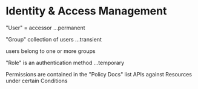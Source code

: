 # Identity & Access Management

"User" = accessor
...permanent


"Group" collection of users
...transient

users belong to one or more groups


"Role" is an authentication method
...temporary


Permissions are contained in the "Policy Docs"
	list APIs against Resources under certain Conditions


